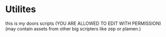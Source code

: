# Utilites
this is my doors scripts (YOU ARE ALLOWED TO EDIT WITH PERMISSION) (may contain assets from other big scripters like zep or plamen.) 
